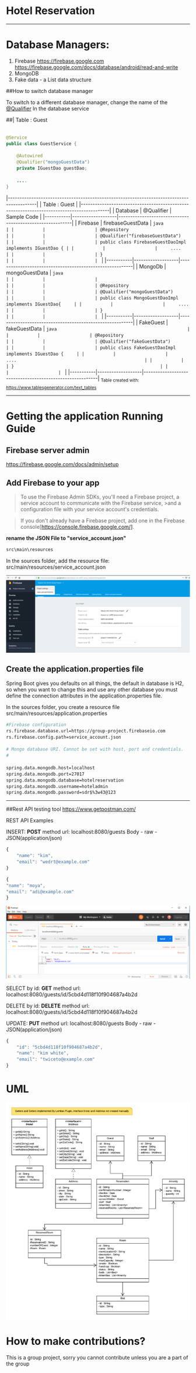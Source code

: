 # Hotel Reservation




*****
# Database Managers:

 1. Firebase
	  https://firebase.google.com
	  https://firebase.google.com/docs/database/android/read-and-write
 2. MongoDB
 3. Fake data - a List data structure

##How to switch database manager

To switch to a different database manager, change the name of the  [@Qualifier](https://www.logicbig.com/tutorials/spring-framework/spring-core/inject-bean-by-name.html)
In the database service


##| Table : Guest  
```java

@Service
public class GuestService {

    @Autowired
    @Qualifier("mongoGuestData")
    private IGuestDao guestDao;

    ....
}
```

|------------------------------------------------------------------------------------------|
| Table : Guest                                                                            |
|------------------------------------------------------------------------------------------|
| Database  | @Qualifier        | Sample Code                                              |
|-----------|-------------------|----------------------------------------------------------|
| Firebase  | firebaseGuestData | ```java                                                  |
|           |                   | @Repository                                              |
|           |                   | @Qualifier("firebaseGuestData")                          |
|           |                   | public class FirebaseGuestDaoImpl implements IGuestDao { |
|           |                   |     ....                                                 |
|           |                   | }                                                        |
|           |                   | ```                                                      |
|-----------|-------------------|----------------------------------------------------------|
| MongoDb   | mongoGuestData    | ```java                                                  |
|           |                   |                                                          |
|           |                   | @Repository                                              |
|           |                   | @Qualifier("mongoGuestData")                             |
|           |                   | public class MongoGuestDaoImpl implements IGuestDao{     |
|           |                   |     ....                                                 |
|           |                   | }                                                        |
|           |                   | ```                                                      |
|-----------|-------------------|----------------------------------------------------------|
| FakeGuest | fakeGuestData     | ```java                                                  |
|           |                   | @Repository                                              |
|           |                   | @Qualifier("fakeGuestData")                              |
|           |                   | public class FakeGuestDaoImpl implements IGuestDao {     |
|           |                   |     ....                                                 |
|           |                   | }                                                        |
|           |                   | ```                                                      |
|-----------|-------------------|----------------------------------------------------------|
<sub>Table created with: https://www.tablesgenerator.com/text_tables</sub>


*****
# Getting the application Running Guide


## Firebase server admin

https://firebase.google.com/docs/admin/setup

## Add Firebase to your app

>To use the Firebase Admin SDKs, you'll need a Firebase project, a service account to communicate with the Firebase service, >and a configuration file with your service account's credentials. 

>If you don't already have a Firebase project, add one in the Firebase console[https://console.firebase.google.com/]. 
>

**rename the JSON File to "service_account.json"**

```sh
src\main\resources
```

In the sources folder, add the resource file:  src/main/resources/service_account.json


![firebase project settings](fireabase_project_setting.png)



## Create the **application.properties file**

Spring Boot gives you defaults on all things, the default in database is H2, so when you want to change this and use any other database you must define the connection attributes in the application.properties file.

In the sources folder, you create a resource file src/main/resources/application.properties

```sh
#Firebase configuration
rs.firebase.database.url=https://group-project.firebaseio.com
rs.firebase.config.path=service_account.json

# Mongo database URI. Cannot be set with host, port and credentials.
# 

spring.data.mongodb.host=localhost 
spring.data.mongodb.port=27017   
spring.data.mongodb.database=hotelreservation
spring.data.mongodb.username=hoteladmin
spring.data.mongodb.password=sdr$%3w43@123
```

*****


##Rest API testing tool
https://www.getpostman.com/


REST API Examples

INSERT: **POST** method
url:  localhost:8080/guests 
Body - raw - JSON(application/json)

```javascript
{
    "name": "kim",
    "email": "wedrt@example.com"
}
```

```javascript
{
"name": "moya",
"email": "adi@example.com"
}
```
![postMan Insert Data](postman_insert_data.png)

SELECT by id: **GET** method
url:  localhost:8080/guests/id/5cbd4d118f10f904687a4b2d

DELETE by id: **DELETE** method
url:  localhost:8080/guests/id/5cbd4d118f10f904687a4b2d


UPDATE: **PUT** method
url:  localhost:8080/guests 
Body - raw - JSON(application/json)

```javascript
{
    "id": "5cbd4d118f10f904687a4b2d",
    "name": "kim white",
    "email": "twiceto@example.com"
}
```

# UML
![Project UML](UML_class_diagram.png)


# How to make contributions?
This is a group project, sorry you cannot contribute unless you are a part of the group